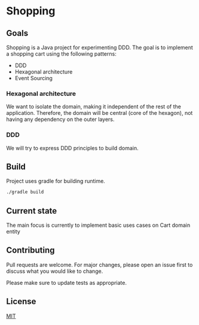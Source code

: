 # Shopping

## Goals

Shopping is a Java project for experimenting DDD. 
The goal is to implement a shopping cart using the following patterns:
- DDD
- Hexagonal architecture
- Event Sourcing

### Hexagonal architecture

We want to isolate the domain, making it independent of the rest of the application.
Therefore, the domain will be central (core of the hexagon), not having any dependency on the outer layers.

### DDD

We will try to express DDD principles to build domain.

## Build

Project uses gradle for building runtime.

```bash
./gradle build
```

## Current state

The main focus is currently to implement basic uses cases on Cart domain entity

## Contributing
Pull requests are welcome. For major changes, please open an issue first to discuss what you would like to change.

Please make sure to update tests as appropriate.

## License
[MIT](https://choosealicense.com/licenses/mit/)